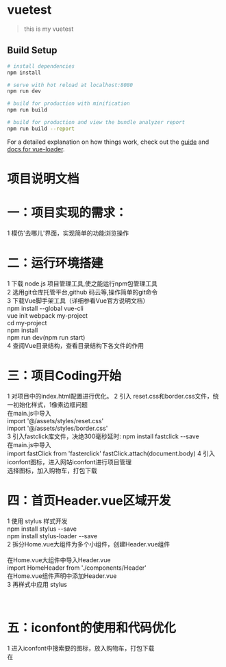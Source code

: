# vuetest

> this is my vuetest

## Build Setup

``` bash
# install dependencies
npm install

# serve with hot reload at localhost:8080
npm run dev

# build for production with minification
npm run build

# build for production and view the bundle analyzer report
npm run build --report
```

For a detailed explanation on how things work, check out the [guide](http://vuejs-templates.github.io/webpack/) and [docs for vue-loader](http://vuejs.github.io/vue-loader).

# 项目说明文档

# 一：项目实现的需求：
1 模仿'去哪儿'界面，实现简单的功能浏览操作<br />

# 二：运行环境搭建
1 下载 node.js 项目管理工具,使之能运行npm包管理工具<br />
2 选用git仓库托管平台,github 码云等,操作简单的git命令<br />
3 下载Vue脚手架工具（详细参看Vue官方说明文档）<br />
npm install --global vue-cli<br />
vue init webpack my-project<br />
cd my-project<br />
npm install<br />
npm run dev(npm run start)<br />
4 查阅Vue目录结构，查看目录结构下各文件的作用<br />

# 三：项目Coding开始
1 对项目中的index.html<mete></meta>配置进行优化。
<meta name="viewport" content="width=device-width,initial-scale=1.0,
    	minimum-scale=1.0,maximum-scale=1.0,user-scalable=no">
2 引入 reset.css和border.css文件，统一初始化样式，1像素边框问题<br />
在main.js中导入<br />
import '@/assets/styles/reset.css'<br />
import '@/assets/styles/border.css'<br />
3 引入fastclick库文件，决绝300毫秒延时:
npm install fastclick --save<br />
在main.js中导入<br />
import fastClick from 'fasterclick'
fastClick.attach(document.body)
4 引入iconfont图标，进入网站iconfont进行项目管理<br />
选择图标，加入购物车，打包下载<br />

# 四：首页Header.vue区域开发
1 使用 stylus 样式开发 <br />
npm install stylus --save<br />
npm install stylus-loader --save<br />
2 拆分Home.vue大组件为多个小组件，创建Header.vue组件<br /><br />
在Home.vue大组件中导入Header.vue<br />
import HomeHeader from './components/Header'<br />
在Home.vue组件声明中添加Header.vue<br />
3 再样式中应用 stylus<br />
<style lang = "stylus" scoped><br />
</style><br />

# 五：iconfont的使用和代码优化<br />
1 进入iconfont中搜索要的图标，放入购物车，打包下载<br />
在<template><template>中添加使用<br />
<span class  = "iconfont">添加引入代码（如）&#xe624</span><br />
2 抽取通用颜色，添加到自定义varibles.styl文件<br />
导入（样式中引入其他样式，需要@）<br />
@import '@assets/stylus/varibles.styl'<br />
3 在全局配置build/webpack.base.conf.js中配置自定义快捷导入<br />

# 六：首页轮播Swiper.vue图开发
1 git 创建分支，以便企业中的代码回滚，分类整合等。git分支相关命令<br />
2 借助第三方的轮播插件，实现图片轮播效果图<br />
进入git 搜索 vue-awesome-swiper,查看相关的帮助文档导入项目中<br />
npm install vue-awesome-swiper@2.6.7 --save<br />
3 实现轮播效果，在引入第三发插件后，标签<swiper></swiper>中添加一个图片标签，
在<script></script>中取得图片所在块的标签，作列表循环，实现轮播效果。<br />
4 git命令把分支上的内容合并到master中<br />
git checkout master<br />
git merge origin/index-swiper<br />
git push<br />

# 七: 首页图标区域制作
1 图标布局以及排版<br />
2 图标拖动逻辑优化<br />
















